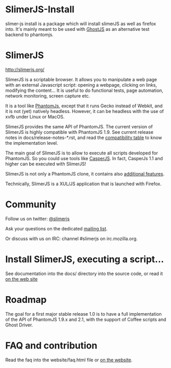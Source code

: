# SlimerJS-Install

slimer-js install is a package which will install slimerJS as well as firefox into. It's mainly meant to be used with [GhostJS](https://github.com/KevinGrandon/ghostjs) as an alternative test backend to phantomjs.

# SlimerJS
http://slimerjs.org/

SlimerJS is a scriptable browser. It allows you to manipulate a web page
with an external Javascript script: opening a webpage, clicking on links, modifying the content...
It is useful to do functional tests, page automation, network monitoring, screen capture etc.

It is a tool like [PhantomJs](http://phantomjs.org/), except that
it runs Gecko instead of Webkit, and it is not (yet) natively headless.
However, it can be headless with the use of xvfb under Linux or MacOS.

SlimerJS provides the same API of PhantomJS. The current version of SlimerJS
is highly compatible with PhantomJS 1.9.
See current release notes in docs/release-notes-*.rst, and
read the [compatibility table](https://github.com/laurentj/slimerjs/blob/master/API_COMPAT.md)
to know the implementation level.

The main goal of SlimerJS is to allow to execute all scripts developed for PhantomJS. So
you could use tools like [CasperJS](http://casperjs.org). In fact, CasperJs 1.1 and higher
can be executed with SlimerJS!

SlimerJS is not only a PhantomJS clone, it contains also [additional features](http://slimerjs.org/features.html).

Technically, SlimerJS is a XUL/JS application that is launched with
Firefox.

# Community

Follow us on twitter: [@slimerjs](https://twitter.com/slimerjs)

Ask your questions on the dedicated [mailing list](https://groups.google.com/forum/#!forum/slimerjs).

Or discuss with us on IRC: channel #slimerjs on irc.mozilla.org.

# Install SlimerJS, executing a script...

See documentation into the docs/ directory into the source code, or read
it [on the web site](http://docs.slimerjs.org/current/)

# Roadmap

The goal for a first major stable release 1.0 is to have a full implementation of
the API of PhantomJS 1.9.x and 2.1, with the support of Coffee scripts and Ghost Driver.

# FAQ and contribution

Read the faq into the website/faq.html file or [on the website](http://slimerjs.org/faq.html).
